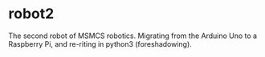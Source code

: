 # robot2
The second robot of MSMCS robotics. Migrating from the Arduino Uno to a Raspberry Pi, and re-riting in python3 (foreshadowing).
